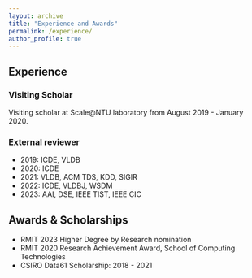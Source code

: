 ```yaml
---
layout: archive
title: "Experience and Awards"
permalink: /experience/
author_profile: true
---
```


## Experience 

### Visiting Scholar
Visiting scholar at Scale@NTU laboratory from August 2019 - January 2020.

### External reviewer
- 2019: ICDE, VLDB
- 2020: ICDE
- 2021: VLDB, ACM TDS, KDD, SIGIR
- 2022: ICDE, VLDBJ, WSDM
- 2023: AAI, DSE, IEEE TIST, IEEE CIC

## Awards & Scholarships

- RMIT 2023 Higher Degree by Research nomination
- RMIT 2020 Research Achievement Award, School of Computing Technologies
- CSIRO Data61 Scholarship: 2018 - 2021